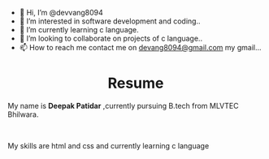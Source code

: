 - 👋 Hi, I’m @devvang8094
- 👀 I’m interested in software development and coding..
- 🌱 I’m currently learning c language.
- 💞️ I’m looking to collaborate on projects of c language..
- 📫 How to reach me contact me on devang8094@gmail.com my gmail...

<!---
devvang8094/devvang8094 is a ✨ special ✨ repository because its `README.md` (this file) appears on your GitHub profile.
You can click the Preview link to take a look at your changes.
--->

<!---# Resume
## Deepak Patidar  
* Currently pursuing B.tech in computer science and engineering for MLVTEC BHILWARA
* Skills - html, css.
* Currently learning c language.
* Hobbies - Swimming and traveling.--->

<h1 align="center">Resume</h1>
<p>My name is <b>Deepak Patidar</b> ,currently pursuing B.tech from MLVTEC Bhilwara.</p><br>
<p>My skills are html and css and currently learning c language</p>
  

